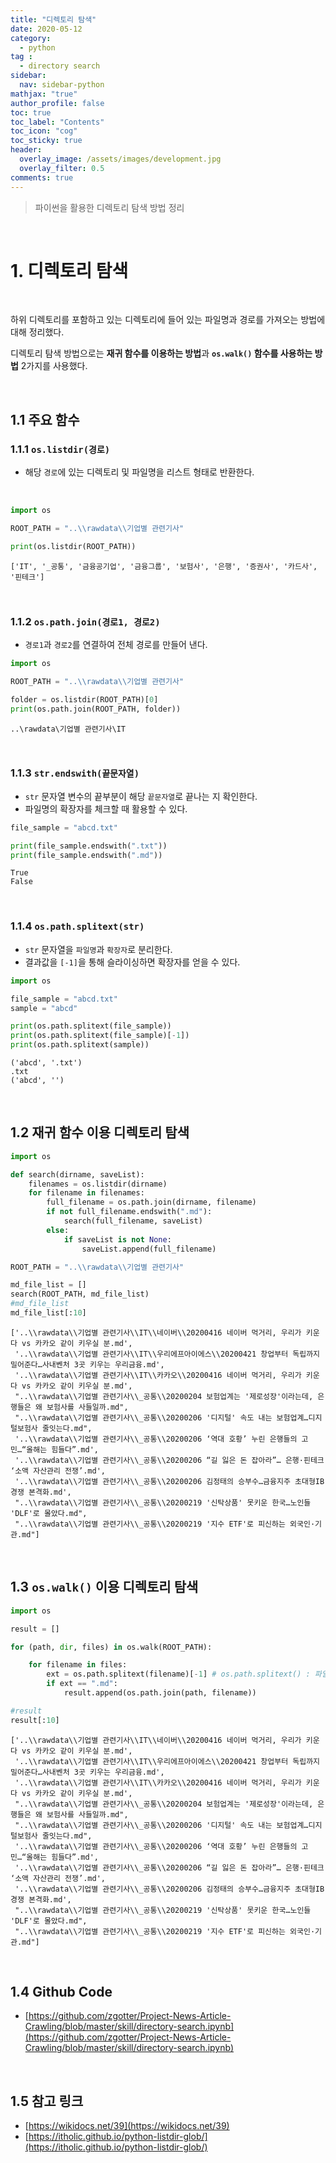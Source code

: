 ```yaml
---
title: "디렉토리 탐색"
date: 2020-05-12
category:
  - python
tag :
  - directory search
sidebar:
  nav: sidebar-python
mathjax: "true"
author_profile: false
toc: true
toc_label: "Contents"
toc_icon: "cog"
toc_sticky: true
header:
  overlay_image: /assets/images/development.jpg
  overlay_filter: 0.5
comments: true  
---
```


> 파이썬을 활용한 디렉토리 탐색 방법 정리

<br>

# 1. 디렉토리 탐색

<br>

하위 디렉토리를 포함하고 있는 디렉토리에 들어 있는 파일명과 경로를 가져오는 방법에 대해 정리했다.

디렉토리 탐색 방법으로는 **재귀 함수를 이용하는 방법**과 **`os.walk()` 함수를 사용하는 방법** 2가지를 사용했다.

<br>

## 1.1 주요 함수

### 1.1.1 `os.listdir(경로)`

- 해당 `경로`에 있는 디렉토리 및 파일명을 리스트 형태로 반환한다.

<br>

```python
import os

ROOT_PATH = "..\\rawdata\\기업별 관련기사"

print(os.listdir(ROOT_PATH))
```

```
['IT', '_공통', '금융공기업', '금융그룹', '보험사', '은행', '증권사', '카드사', '핀테크']
```

<br>

### 1.1.2 `os.path.join(경로1, 경로2)`

- `경로1`과 `경로2`를 연결하여 전체 경로를 만들어 낸다.

```python
import os

ROOT_PATH = "..\\rawdata\\기업별 관련기사"

folder = os.listdir(ROOT_PATH)[0]
print(os.path.join(ROOT_PATH, folder))
```

```
..\rawdata\기업별 관련기사\IT
```

<br>

### 1.1.3 `str.endswith(끝문자열)`

- `str` 문자열 변수의 끝부분이 해당 `끝문자열`로 끝나는 지 확인한다.
- 파일명의 확장자를 체크할 때 활용할 수 있다.

```python
file_sample = "abcd.txt"

print(file_sample.endswith(".txt"))
print(file_sample.endswith(".md"))
```

```
True
False
```

<br>

### 1.1.4 `os.path.splitext(str)`

- `str` 문자열을 `파일명`과 `확장자`로 분리한다.
- 결과값을 `[-1]`을 통해 슬라이싱하면 확장자를 얻을 수 있다.

```python
import os

file_sample = "abcd.txt"
sample = "abcd"

print(os.path.splitext(file_sample))
print(os.path.splitext(file_sample)[-1])
print(os.path.splitext(sample))
```

```
('abcd', '.txt')
.txt
('abcd', '')
```

<br>

## 1.2 재귀 함수 이용 디렉토리 탐색


```python
import os

def search(dirname, saveList):
    filenames = os.listdir(dirname)
    for filename in filenames:
        full_filename = os.path.join(dirname, filename)
        if not full_filename.endswith(".md"):
            search(full_filename, saveList)
        else:
            if saveList is not None:
                saveList.append(full_filename)
```


```python
ROOT_PATH = "..\\rawdata\\기업별 관련기사"

md_file_list = []
search(ROOT_PATH, md_file_list)
#md_file_list
md_file_list[:10]
```


    ['..\\rawdata\\기업별 관련기사\\IT\\네이버\\20200416 네이버 먹거리, 우리가 키운다 vs 카카오 같이 키우실 분.md',
     '..\\rawdata\\기업별 관련기사\\IT\\우리에프아이에스\\20200421 창업부터 독립까지 밀어준다…사내벤처 3곳 키우는 우리금융.md',
     '..\\rawdata\\기업별 관련기사\\IT\\카카오\\20200416 네이버 먹거리, 우리가 키운다 vs 카카오 같이 키우실 분.md',
     "..\\rawdata\\기업별 관련기사\\_공통\\20200204 보험업계는 '제로성장'이라는데, 은행들은 왜 보험사를 사들일까.md",
     "..\\rawdata\\기업별 관련기사\\_공통\\20200206 '디지털' 속도 내는 보험업계…디지털보험사 줄잇는다.md",
     '..\\rawdata\\기업별 관련기사\\_공통\\20200206 ‘역대 호황’ 누린 은행들의 고민…“올해는 힘들다”.md',
     '..\\rawdata\\기업별 관련기사\\_공통\\20200206 “길 잃은 돈 잡아라”… 은행·핀테크 ‘소액 자산관리 전쟁’.md',
     '..\\rawdata\\기업별 관련기사\\_공통\\20200206 김정태의 승부수…금융지주 초대형IB경쟁 본격화.md',
     "..\\rawdata\\기업별 관련기사\\_공통\\20200219 '신탁상품' 못키운 한국…노인들 'DLF'로 몰았다.md",
     "..\\rawdata\\기업별 관련기사\\_공통\\20200219 '지수 ETF'로 피신하는 외국인·기관.md"]

<br>

## 1.3 `os.walk()` 이용 디렉토리 탐색


```python
import os

result = []

for (path, dir, files) in os.walk(ROOT_PATH):

    for filename in files:
        ext = os.path.splitext(filename)[-1] # os.path.splitext() : 파일명과 확장자 분리
        if ext == ".md":
            result.append(os.path.join(path, filename))

#result
result[:10]
```


    ['..\\rawdata\\기업별 관련기사\\IT\\네이버\\20200416 네이버 먹거리, 우리가 키운다 vs 카카오 같이 키우실 분.md',
     '..\\rawdata\\기업별 관련기사\\IT\\우리에프아이에스\\20200421 창업부터 독립까지 밀어준다…사내벤처 3곳 키우는 우리금융.md',
     '..\\rawdata\\기업별 관련기사\\IT\\카카오\\20200416 네이버 먹거리, 우리가 키운다 vs 카카오 같이 키우실 분.md',
     "..\\rawdata\\기업별 관련기사\\_공통\\20200204 보험업계는 '제로성장'이라는데, 은행들은 왜 보험사를 사들일까.md",
     "..\\rawdata\\기업별 관련기사\\_공통\\20200206 '디지털' 속도 내는 보험업계…디지털보험사 줄잇는다.md",
     '..\\rawdata\\기업별 관련기사\\_공통\\20200206 ‘역대 호황’ 누린 은행들의 고민…“올해는 힘들다”.md',
     '..\\rawdata\\기업별 관련기사\\_공통\\20200206 “길 잃은 돈 잡아라”… 은행·핀테크 ‘소액 자산관리 전쟁’.md',
     '..\\rawdata\\기업별 관련기사\\_공통\\20200206 김정태의 승부수…금융지주 초대형IB경쟁 본격화.md',
     "..\\rawdata\\기업별 관련기사\\_공통\\20200219 '신탁상품' 못키운 한국…노인들 'DLF'로 몰았다.md",
     "..\\rawdata\\기업별 관련기사\\_공통\\20200219 '지수 ETF'로 피신하는 외국인·기관.md"]

<br>

## 1.4 Github Code

- [https://github.com/zgotter/Project-News-Article-Crawling/blob/master/skill/directory-search.ipynb](https://github.com/zgotter/Project-News-Article-Crawling/blob/master/skill/directory-search.ipynb)

<br>

## 1.5 참고 링크

- [https://wikidocs.net/39](https://wikidocs.net/39)
- [https://itholic.github.io/python-listdir-glob/](https://itholic.github.io/python-listdir-glob/)
